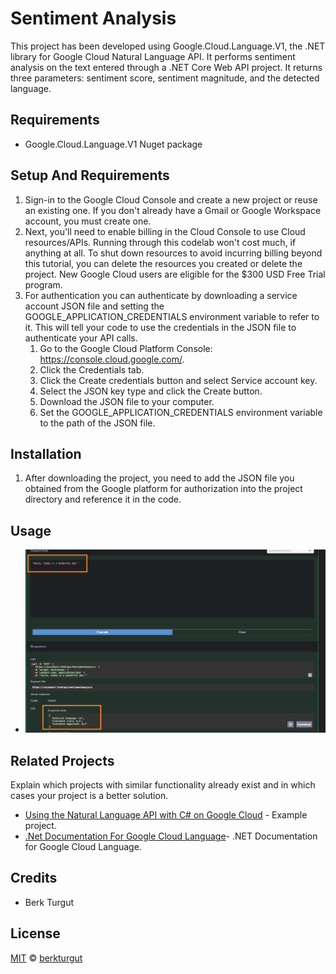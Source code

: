 # Sentiment Analysis 

This project has been developed using Google.Cloud.Language.V1, the .NET library for Google Cloud Natural Language API. It performs sentiment analysis on the text entered through a .NET Core Web API project. It returns three parameters: sentiment score, sentiment magnitude, and the detected language.

## Requirements

- Google.Cloud.Language.V1 Nuget package

## Setup And Requirements
1. Sign-in to the Google Cloud Console and create a new project or reuse an existing one. If you don't already have a Gmail or Google Workspace account, you must create one.
2. Next, you'll need to enable billing in the Cloud Console to use Cloud resources/APIs. Running through this codelab won't cost much, if anything at all. To shut down resources to avoid incurring billing beyond this tutorial, you can delete the resources you created or delete the project. New Google Cloud users are eligible for the $300 USD Free Trial program.
3. For authentication  you can authenticate by downloading a service account JSON file and setting the GOOGLE_APPLICATION_CREDENTIALS environment variable to refer to it. This will tell your code to use the credentials in the JSON file to authenticate your API calls.
   1. Go to the Google Cloud Platform Console: https://console.cloud.google.com/.
   2. Click the Credentials tab.
   3. Click the Create credentials button and select Service account key.
   4. Select the JSON key type and click the Create button.
   5. Download the JSON file to your computer.
   6. Set the GOOGLE_APPLICATION_CREDENTIALS environment variable to the path of the JSON file.

## Installation

1. After downloading the project, you need to add the JSON file you obtained from the Google platform for authorization into the project directory and reference it in the code.


## Usage

- ![Alt text](/img/output-sample.png)

## Related Projects

Explain which projects with similar functionality already exist and in which cases your project is a better solution.

- [Using the Natural Language API with C# on Google Cloud](https://codelabs.developers.google.com/codelabs/cloud-natural-language-csharp) - Example project.
- [.Net Documentation For Google Cloud Language](https://cloud.google.com/dotnet/docs/reference/Google.Cloud.Language.V1/latest)- .NET Documentation for Google Cloud Language.

## Credits
- Berk Turgut
## License

[MIT](LICENSE) © [berkturgut](https://github.com/berkturgut)
